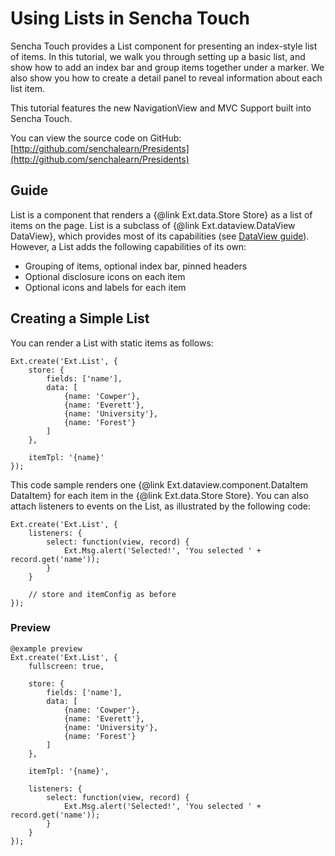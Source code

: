 # Using Lists in Sencha Touch

Sencha Touch provides a List component for presenting an 
index-style list of items. In this tutorial, we walk you through setting 
up a basic list, and show how to add an index bar and group items together 
under a marker. We also show you how to create a detail panel to reveal 
information about each list item.

This tutorial features the new NavigationView and MVC Support built into Sencha Touch.

You can view the source code on GitHub: [http://github.com/senchalearn/Presidents](http://github.com/senchalearn/Presidents)

## Guide

List is a component that renders a {@link Ext.data.Store Store} as a list of items 
on the page. List is a subclass of {@link Ext.dataview.DataView DataView}, which 
provides most of its capabilities (see [DataView guide](#/guide/dataview)). 
However, a List adds the following capabilities of its own:

* Grouping of items, optional index bar, pinned headers
* Optional disclosure icons on each item
* Optional icons and labels for each item

## Creating a Simple List

You can render a List with static items as follows:

	Ext.create('Ext.List', {
		store: {
			fields: ['name'],
			data: [
				{name: 'Cowper'},
				{name: 'Everett'},
				{name: 'University'},
				{name: 'Forest'}
			]
		},

		itemTpl: '{name}'
	});

This code sample renders one {@link Ext.dataview.component.DataItem DataItem} for each item in the 
{@link Ext.data.Store Store}. You can also attach listeners to events on the List, as illustrated 
by the following code:

	Ext.create('Ext.List', {
		listeners: {
			select: function(view, record) {
				Ext.Msg.alert('Selected!', 'You selected ' + record.get('name'));
			}
		}

		// store and itemConfig as before
	});

### Preview

	@example preview
	Ext.create('Ext.List', {
		fullscreen: true,

		store: {
			fields: ['name'],
			data: [
				{name: 'Cowper'},
				{name: 'Everett'},
				{name: 'University'},
				{name: 'Forest'}
			]
		},

		itemTpl: '{name}',

		listeners: {
			select: function(view, record) {
				Ext.Msg.alert('Selected!', 'You selected ' + record.get('name'));
			}
		}
	});



